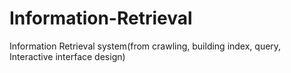 # Information-Retrieval
Information Retrieval system(from crawling, building index, query, Interactive interface design)
